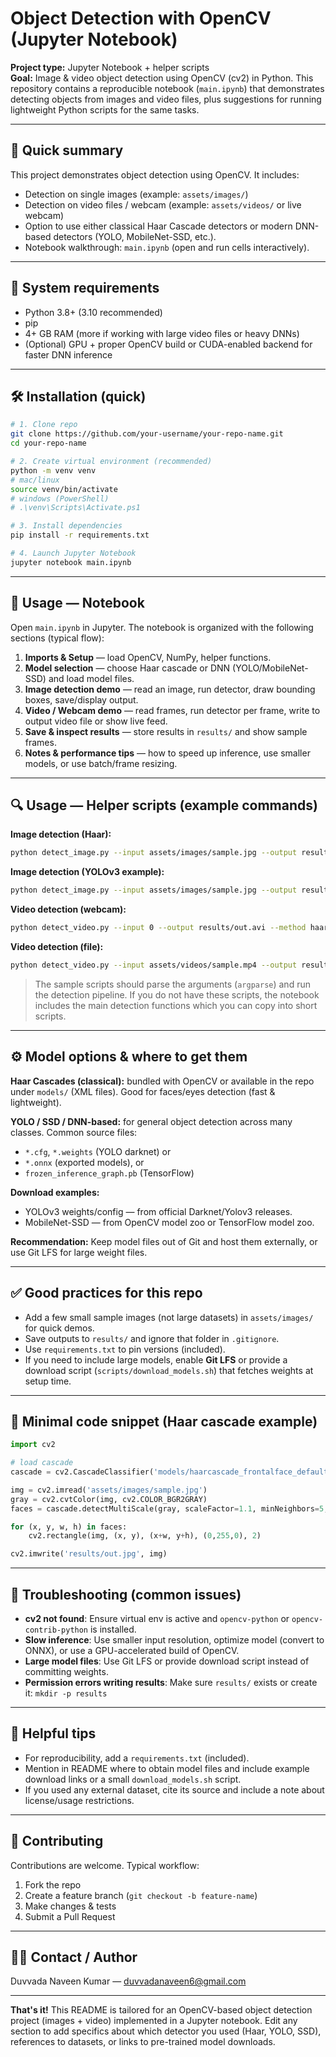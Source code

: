 # Object Detection with OpenCV (Jupyter Notebook)

**Project type:** Jupyter Notebook + helper scripts  
**Goal:** Image & video object detection using OpenCV (cv2) in Python. This repository contains a reproducible notebook (`main.ipynb`) that demonstrates detecting objects from images and video files, plus suggestions for running lightweight Python scripts for the same tasks.

---

## 🚀 Quick summary
This project demonstrates object detection using OpenCV. It includes:
- Detection on single images (example: `assets/images/`)
- Detection on video files / webcam (example: `assets/videos/` or live webcam)
- Option to use either classical Haar Cascade detectors or modern DNN-based detectors (YOLO, MobileNet-SSD, etc.).
- Notebook walkthrough: `main.ipynb` (open and run cells interactively).

---

## 🔧 System requirements
- Python 3.8+ (3.10 recommended)
- pip
- 4+ GB RAM (more if working with large video files or heavy DNNs)
- (Optional) GPU + proper OpenCV build or CUDA-enabled backend for faster DNN inference

---

## 🛠 Installation (quick)
```bash
# 1. Clone repo
git clone https://github.com/your-username/your-repo-name.git
cd your-repo-name

# 2. Create virtual environment (recommended)
python -m venv venv
# mac/linux
source venv/bin/activate
# windows (PowerShell)
# .\venv\Scripts\Activate.ps1

# 3. Install dependencies
pip install -r requirements.txt

# 4. Launch Jupyter Notebook
jupyter notebook main.ipynb
```

---

## 🧭 Usage — Notebook
Open `main.ipynb` in Jupyter. The notebook is organized with the following sections (typical flow):
1. **Imports & Setup** — load OpenCV, NumPy, helper functions.
2. **Model selection** — choose Haar cascade or DNN (YOLO/MobileNet-SSD) and load model files.
3. **Image detection demo** — read an image, run detector, draw bounding boxes, save/display output.
4. **Video / Webcam demo** — read frames, run detector per frame, write to output video file or show live feed.
5. **Save & inspect results** — store results in `results/` and show sample frames.
6. **Notes & performance tips** — how to speed up inference, use smaller models, or use batch/frame resizing.

---

## 🔍 Usage — Helper scripts (example commands)
**Image detection (Haar):**
```bash
python detect_image.py --input assets/images/sample.jpg --output results/out.jpg --method haar --model models/haarcascade_frontalface_default.xml
```

**Image detection (YOLOv3 example):**
```bash
python detect_image.py --input assets/images/sample.jpg --output results/out.jpg --method yolo --cfg models/yolov3.cfg --weights models/yolov3.weights --names models/yolov3.names
```

**Video detection (webcam):**
```bash
python detect_video.py --input 0 --output results/out.avi --method haar --model models/haarcascade_frontalface_default.xml
```

**Video detection (file):**
```bash
python detect_video.py --input assets/videos/sample.mp4 --output results/out.avi --method yolo --cfg models/yolov3.cfg --weights models/yolov3.weights --names models/yolov3.names
```

> The sample scripts should parse the arguments (`argparse`) and run the detection pipeline. If you do not have these scripts, the notebook includes the main detection functions which you can copy into short scripts.

---

## ⚙️ Model options & where to get them
**Haar Cascades (classical):** bundled with OpenCV or available in the repo under `models/` (XML files). Good for faces/eyes detection (fast & lightweight).

**YOLO / SSD / DNN-based:** for general object detection across many classes. Common source files:
- `*.cfg`, `*.weights` (YOLO darknet) or
- `*.onnx` (exported models), or
- `frozen_inference_graph.pb` (TensorFlow)

**Download examples:**  
- YOLOv3 weights/config — from official Darknet/Yolov3 releases.  
- MobileNet-SSD — from OpenCV model zoo or TensorFlow model zoo.  

**Recommendation:** Keep model files out of Git and host them externally, or use Git LFS for large weight files.

---

## ✅ Good practices for this repo
- Add a few small sample images (not large datasets) in `assets/images/` for quick demos.
- Save outputs to `results/` and ignore that folder in `.gitignore`.
- Use `requirements.txt` to pin versions (included).
- If you need to include large models, enable **Git LFS** or provide a download script (`scripts/download_models.sh`) that fetches weights at setup time.

---

## 🧩 Minimal code snippet (Haar cascade example)
```python
import cv2

# load cascade
cascade = cv2.CascadeClassifier('models/haarcascade_frontalface_default.xml')

img = cv2.imread('assets/images/sample.jpg')
gray = cv2.cvtColor(img, cv2.COLOR_BGR2GRAY)
faces = cascade.detectMultiScale(gray, scaleFactor=1.1, minNeighbors=5, minSize=(30,30))

for (x, y, w, h) in faces:
    cv2.rectangle(img, (x, y), (x+w, y+h), (0,255,0), 2)

cv2.imwrite('results/out.jpg', img)
```

---

## 🧾 Troubleshooting (common issues)
- **cv2 not found**: Ensure virtual env is active and `opencv-python` or `opencv-contrib-python` is installed.
- **Slow inference**: Use smaller input resolution, optimize model (convert to ONNX), or use a GPU-accelerated build of OpenCV.
- **Large model files**: Use Git LFS or provide download script instead of committing weights.
- **Permission errors writing results**: Make sure `results/` exists or create it: `mkdir -p results`

---

## 📎 Helpful tips
- For reproducibility, add a `requirements.txt` (included).  
- Mention in README where to obtain model files and include example download links or a small `download_models.sh` script.  
- If you used any external dataset, cite its source and include a note about license/usage restrictions.

---

## 🤝 Contributing
Contributions are welcome. Typical workflow:
1. Fork the repo
2. Create a feature branch (`git checkout -b feature-name`)
3. Make changes & tests
4. Submit a Pull Request

---

## 🙋‍♂️ Contact / Author
Duvvada Naveen Kumar — duvvadanaveen6@gmail.com

---

**That's it!** This README is tailored for an OpenCV-based object detection project (images + video) implemented in a Jupyter notebook. Edit any section to add specifics about which detector you used (Haar, YOLO, SSD), references to datasets, or links to pre-trained model downloads.
